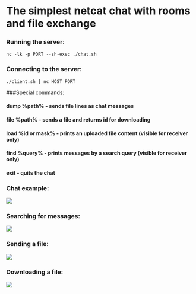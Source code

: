 # The simplest netcat chat with rooms and file exchange

### Running the server:

```nc -lk -p PORT --sh-exec ./chat.sh```

### Connecting to the server:

```./client.sh | nc HOST PORT```

###Special commands:

#### dump %path% - sends file lines as chat messages
#### file %path% - sends a file and returns id for downloading
#### load %id or mask% - prints an uploaded file content (visible for receiver only)
#### find %query% - prints messages by a search query (visible for receiver only)
#### exit - quits the chat

### Chat example:
![](img/example1.jpg)

### Searching for messages:
![](img/example2.jpg)

### Sending a file:
![](img/example3.jpg)

### Downloading a file:
![](img/example4.jpg)
